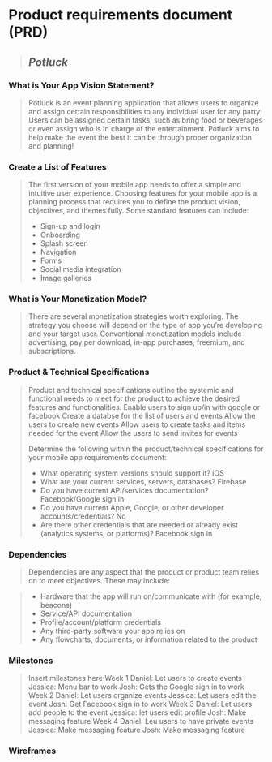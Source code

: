 # Product requirements document (PRD)

> ## *Potluck*



### What is Your App Vision Statement?
> Potluck is an event planning application that allows users to organize and assign certain responsibilities to any individual user for any party! Users can be assigned certain tasks, such as bring food or beverages or even assign who is in charge of the entertainment. Potluck aims to help make the event the best it can be through proper organization and planning! 


### Create a List of Features
> The first version of your mobile app needs to offer a simple and intuitive user experience. Choosing features for your mobile app is a planning process that requires you to define the product vision, objectives, and themes fully. Some standard features can include:
> * Sign-up and login
> * Onboarding
> * Splash screen
> * Navigation
> * Forms
> * Social media integration
> * Image galleries

### What is Your Monetization Model?
> There are several monetization strategies worth exploring. The strategy you choose will depend on the type of app you’re developing and your target user. Conventional monetization models include advertising, pay per download, in-app purchases, freemium, and subscriptions.
> 

### Product & Technical Specifications
> Product and technical specifications outline the systemic and functional needs to meet for the product to achieve the desired features and functionalities.
> Enable users to sign up/in with google or facebook
> Create a databse for the list of users and events
> Allow the users to create new events
> Allow users to create tasks and items needed for the event
> Allow the users to send invites for events
> 
> Determine the following within the product/technical specifications for your mobile app requirements document:
> * What operating system versions should support it?
> iOS
> * What are your current services, servers, databases?
> Firebase
> * Do you have current API/services documentation?
> Facebook/Google sign in
> * Do you have current Apple, Google, or other developer accounts/credentials?
> No
> * Are there other credentials that are needed or already exist (analytics systems, or platforms)?
> Facebook sign in

### Dependencies
> Dependencies are any aspect that the product or product team relies on to meet objectives.
> These may include:
> 

> * Hardware that the app will run on/communicate with (for example, beacons)
> * Service/API documentation
> * Profile/account/platform credentials
> * Any third-party software your app relies on
> * Any flowcharts, documents, or information related to the product


### Milestones
> Insert milestones here
> Week 1
>   Daniel: Let users to create events
>   Jessica: Menu bar to work
>   Josh: Gets the Google sign in to work  
> Week 2
>   Daniel: Let users organize events
>   Jessica: Let users edit the event
>   Josh: Get Facebook sign in to work
> Week 3
>   Daniel: Let users add people to the event
>   Jessica: let users edit profile
>   Josh: Make messaging feature
> Week 4
>   Daniel: Leu users to have private events
>   Jessica: Make messaging feature
>   Josh: Make messaging feature


### Wireframes 
